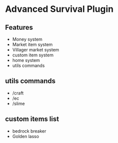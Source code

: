 # Advanced Survival Plugin

## Features
- Money system 
- Market item system
- Villager market system
- custom item system
- home system
- utils commands

## utils commands
- /craft 
- /ec
- /slime



## custom items list
- bedrock breaker
- Golden lasso

